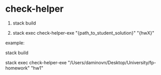 # check-helper

1) stack build

2) stack exec check-helper-exe "{path_to_student_solution}" "{hwX}"

example: 

stack build

stack exec check-helper-exe "/Users/daminovn/Desktop/University/fp-homework" "hw1"